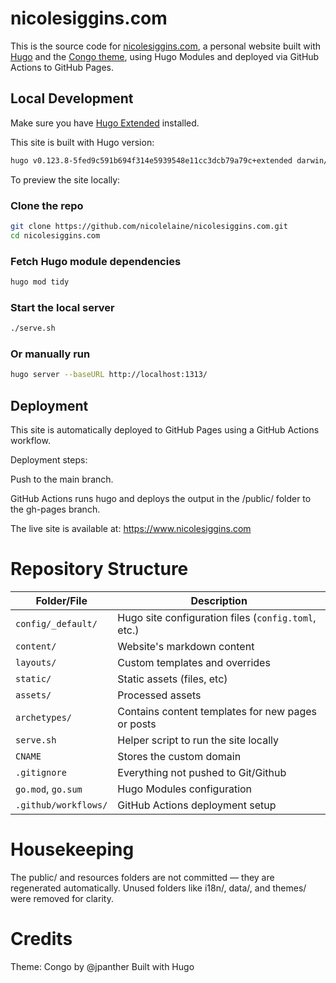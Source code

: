 # nicolesiggins.com

This is the source code for [nicolesiggins.com](https://www.nicolesiggins.com), a personal website built with [Hugo](https://gohugo.io/) and the [Congo theme](https://github.com/jpanther/congo), using Hugo Modules and deployed via GitHub Actions to GitHub Pages.

## Local Development

Make sure you have [Hugo Extended](https://gohugo.io/getting-started/installing/) installed.

This site is built with Hugo version:

```bash
hugo v0.123.8-5fed9c591b694f314e5939548e11cc3dcb79a79c+extended darwin/amd64 BuildDate=2024-03-07T13:14:42Z VendorInfo=gohugoio
```

To preview the site locally:

### Clone the repo
```bash
git clone https://github.com/nicolelaine/nicolesiggins.com.git
cd nicolesiggins.com
```

### Fetch Hugo module dependencies
```bash
hugo mod tidy
```

### Start the local server
```bash
./serve.sh
```

### Or manually run 
```bash
hugo server --baseURL http://localhost:1313/
```

## Deployment 

This site is automatically deployed to GitHub Pages using a GitHub Actions workflow.

Deployment steps:

Push to the main branch.

GitHub Actions runs hugo and deploys the output in the /public/ folder to the gh-pages branch.

The live site is available at:
https://www.nicolesiggins.com

# Repository Structure

| Folder/File          | Description                                               |
| -------------------- | --------------------------------------------------------- |
| `config/_default/`   | Hugo site configuration files (`config.toml`, etc.)       |
| `content/`           | Website's markdown content                                |
| `layouts/`           | Custom templates and overrides                            |
| `static/`            | Static assets (files, etc)                                |
| `assets/`            | Processed assets                                          |
| `archetypes/`        | Contains content templates for new pages or posts         |
| `serve.sh`           | Helper script to run the site locally                     |
| `CNAME`              | Stores the custom domain                                  |
| `.gitignore`         | Everything not pushed to Git/Github                       |
| `go.mod`, `go.sum`   | Hugo Modules configuration                                |
| `.github/workflows/` | GitHub Actions deployment setup                           |

# Housekeeping

The public/ and resources folders are not committed — they are regenerated automatically.
Unused folders like i18n/, data/, and themes/ were removed for clarity.

# Credits

Theme: Congo by @jpanther 
Built with Hugo

